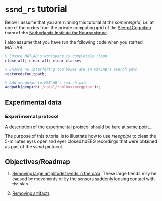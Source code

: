 `ssmd_rs` tutorial
===

Below I assume that you are running this tutorial at the _somerengrid_, i.e. at
one of the nodes from the private computing grid of the [Sleep&Cognition][sc]
team of the [Netherlands Institute for Neuroscience][nin].

[sc]: http://www.nin.knaw.nl/research_groups/van_someren_group
[nin]: http://www.nin.knaw.nl/

I also assume that you have run the following code when you started MATLAB:

````matlab
% Ensure MATLAB's workspace is completely clean
close all; clear all; clear classes

% Ensure no interfering toolboxes are in MATLAB's search path
restoredefaultpath;

% Add meegpipe to MATLAB's search path
addpath(genpath('/data1/toolbox/meegpipe'));
````

## Experimental data

### Experimental protocol

A description of the experimental protocol should be here at some point...

The purpose of this tutorial is to illustrate how to use _meegpipe_ to clean
the 5-minutes eyes open and eyes closed hdEEG recordings that were obtained as
part of the _ssmd_ protocol.

## Objectives/Roadmap

1. [Removing large amplitude trends in the data][removing_trends]. These
   large trends may be caused by movements or by the sensors suddenly
   loosing contact with the skin.

2. [Removing artifacts][artifacts]

[artifacts]: ./removing_artifacts.md
[removing_trends]: ./removing_trends.md

